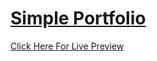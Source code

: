 # [Simple Portfolio](https://adembendjama.github.io/ProtoTypePortfolio/)
[Click Here For Live Preview](https://adembendjama.github.io/ProtoTypePortfolio/)
